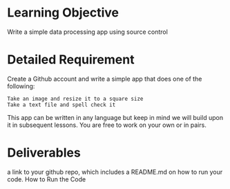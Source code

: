# Learning Objective

Write a simple data processing app using source control

# Detailed Requirement

Create a Github account and write a simple app that does one of the following:

    Take an image and resize it to a square size
    Take a text file and spell check it

This app can be written in any language but keep in mind we will build upon it in subsequent lessons. You are free to work on your own or in pairs.

# Deliverables
a link to your github repo, which includes a README.md on how to run your code.
How to Run the Code
